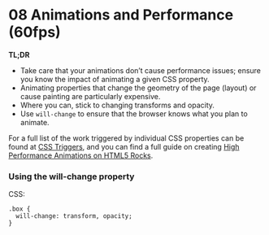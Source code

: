 # 08 Animations and Performance (60fps)

**TL;DR**

- Take care that your animations don’t cause performance issues; ensure you know the impact of animating a given CSS property.
- Animating properties that change the geometry of the page (layout) or cause painting are particularly expensive.
- Where you can, stick to changing transforms and opacity.
- Use `will-change` to ensure that the browser knows what you plan to animate.

For a full list of the work triggered by individual CSS properties can be found at [CSS Triggers](http://csstriggers.com/), and you can find a full guide on creating [High Performance Animations on HTML5 Rocks](http://www.html5rocks.com/en/tutorials/speed/high-performance-animations/).

### Using the will-change property

CSS:

    .box {
      will-change: transform, opacity;
    }
